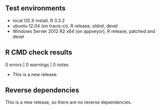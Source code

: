 ## Test environments
* local OS X install, R 3.3.2
* ubuntu 12.04 (on travis-ci), R release, oldrel, devel
* Windows Server 2012 R2 x64 (on appveyor), R release, patched and devel

## R CMD check results

0 errors | 0 warnings | 0 notes

* This is a new release.

## Reverse dependencies

This is a new release, so there are no reverse dependencies.
